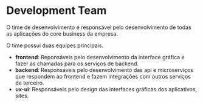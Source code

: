 # Development Team

O time de desenvolvimento é responsável pelo desenvolvimento de todas as aplicações do core business da empresa.

O time possui duas equipes principais.

- **frontend**: Reponsáveis pelo desenvolvimento da interface gráfica e fazer as chamadas para os serviços de backend.
- **backend**: Responsáveis pelo desenvolvimento das api e microserviços que respondem ao frontend e fazem integrações com outros serviços de terceiro.
- **ux-ui**: Responsáveis pelo design das interfaces gráficas dos aplicativos, sites.
